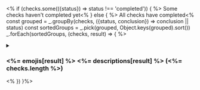 <%
if (checks.some(({status}) => status !== 'completed')) {
  %>
Some checks haven't completed yet<%
} else {
  %>
All checks have completed<%
  const grouped = _.groupBy(checks, ({status, conclusion}) => conclusion || status)
  const sortedGroups = _.pick(grouped, Object.keys(grouped).sort())
  _.forEach(sortedGroups, (checks, result) => {
    %>
<details><summary>

### <%= emojis[result] %> <%= descriptions[result] %> (<%= checks.length %>)
</summary>
<%
    const sorted = _.sortBy(checks, ['workflow_run.name', 'name', 'workflow_run.event'])
    _.forEach(sorted, (check) => {
      %>
[<%= check.workflow_run.name %> / <%= check.name %> (<%= check.workflow_run.event %>)](<%= check.details_url %>)<%
    })
    %>
</details>
<%
  })
}%>
